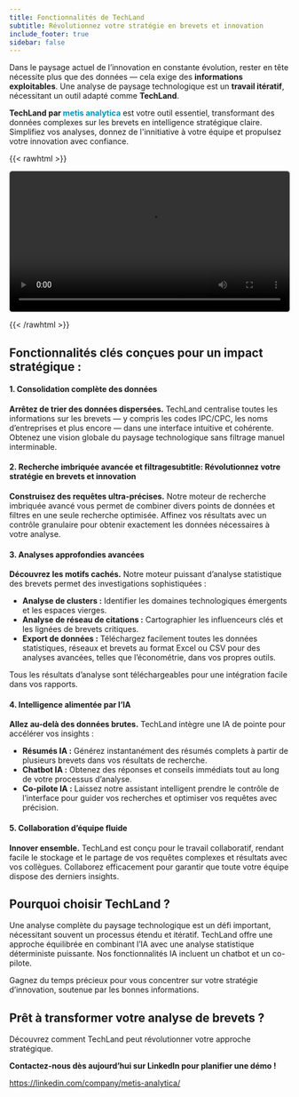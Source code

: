 ```yaml
---
title: Fonctionnalités de TechLand
subtitle: Révolutionnez votre stratégie en brevets et innovation
include_footer: true
sidebar: false
---
```


Dans le paysage actuel de l’innovation en constante évolution, rester
en tête nécessite plus que des données — cela exige des **informations
exploitables**. Une analyse de paysage technologique est un **travail
itératif**, nécessitant un outil adapté comme **TechLand**.

**TechLand par <span style="color: #0092BC">metis analytica</span>**
est votre outil essentiel, transformant des données complexes sur les
brevets en intelligence stratégique claire. Simplifiez vos analyses,
donnez de l'innitiative à votre équipe et propulsez votre innovation
avec confiance.

{{< rawhtml >}} 

<video width="100%" controls autoplay style="border: 1px solid grey; border-radius: 5px;">
<source src="/videos/techland_prom_v4.mp4" type="video/mp4">
    Votre navigateur ne supporte pas la balise vidéo.
</video>

{{< /rawhtml >}}

## **Fonctionnalités clés conçues pour un impact stratégique :**

#### **1. Consolidation complète des données**
**Arrêtez de trier des données dispersées.** TechLand centralise
toutes les informations sur les brevets — y compris les codes IPC/CPC,
les noms d’entreprises et plus encore — dans une interface intuitive
et cohérente. Obtenez une vision globale du paysage technologique sans
filtrage manuel interminable.

#### **2. Recherche imbriquée avancée et filtrage**subtitle: Révolutionnez votre stratégie en brevets et innovation

**Construisez des requêtes ultra-précises.** Notre moteur de recherche
imbriquée avancé vous permet de combiner divers points de données et
filtres en une seule recherche optimisée. Affinez vos résultats avec
un contrôle granulaire pour obtenir exactement les données nécessaires
à votre analyse.

#### **3. Analyses approfondies avancées**
**Découvrez les motifs cachés.** Notre moteur puissant d’analyse
statistique des brevets permet des investigations sophistiquées :

* **Analyse de clusters :** Identifier les domaines technologiques
  émergents et les espaces vierges.
* **Analyse de réseau de citations :** Cartographier les influenceurs
  clés et les lignées de brevets critiques.
* **Export de données :** Téléchargez facilement toutes les données
  statistiques, réseaux et brevets au format Excel ou CSV pour des
  analyses avancées, telles que l’économétrie, dans vos propres
  outils.

Tous les résultats d’analyse sont téléchargeables pour une intégration
facile dans vos rapports.

#### **4. Intelligence alimentée par l’IA**
**Allez au-delà des données brutes.** TechLand intègre une IA de
pointe pour accélérer vos insights :

* **Résumés IA :** Générez instantanément des résumés complets à
  partir de plusieurs brevets dans vos résultats de recherche.
* **Chatbot IA :** Obtenez des réponses et conseils immédiats tout au
  long de votre processus d’analyse.
* **Co-pilote IA :** Laissez notre assistant intelligent prendre le
  contrôle de l’interface pour guider vos recherches et optimiser vos
  requêtes avec précision.

#### **5. Collaboration d’équipe fluide**
**Innover ensemble.** TechLand est conçu pour le travail collaboratif,
rendant facile le stockage et le partage de vos requêtes complexes et
résultats avec vos collègues. Collaborez efficacement pour garantir
que toute votre équipe dispose des derniers insights.

## **Pourquoi choisir TechLand ?**

Une analyse complète du paysage technologique est un défi important,
nécessitant souvent un processus étendu et itératif. TechLand offre
une approche équilibrée en combinant l’IA avec une analyse statistique
déterministe puissante. Nos fonctionnalités IA incluent un chatbot et
un co-pilote.

Gagnez du temps précieux pour vous concentrer sur votre stratégie
d’innovation, soutenue par les bonnes informations.

## **Prêt à transformer votre analyse de brevets ?**

Découvrez comment TechLand peut révolutionner votre approche stratégique.

**Contactez-nous dès aujourd’hui sur LinkedIn pour planifier une démo !**

https://linkedin.com/company/metis-analytica/

